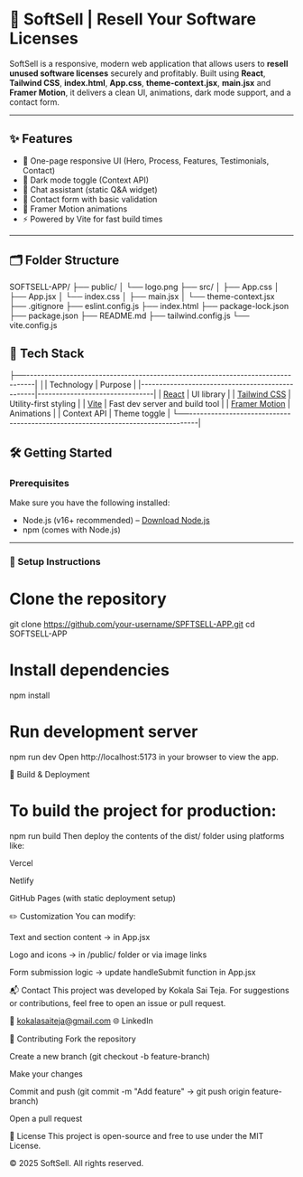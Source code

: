 # 🧾 SoftSell | Resell Your Software Licenses

SoftSell is a responsive, modern web application that allows users to **resell unused software licenses** securely and profitably. Built using **React**, **Tailwind CSS**, **index.html**, **App.css**, **theme-context.jsx**, **main.jsx** and **Framer Motion**, it delivers a clean UI, animations, dark mode support, and a contact form.

---

## ✨ Features

- 🎯 One-page responsive UI (Hero, Process, Features, Testimonials, Contact)
- 🌙 Dark mode toggle (Context API)
- 🧠 Chat assistant (static Q&A widget)
- 💬 Contact form with basic validation
- 🎨 Framer Motion animations
- ⚡ Powered by Vite for fast build times

---

## 🗂️ Folder Structure

SOFTSELL-APP/
├── public/
│ └── logo.png
├── src/
│ ├── App.css
│ ├── App.jsx
│ └── index.css
│ ├── main.jsx
│ └── theme-context.jsx
├── .gitignore
├── eslint.config.js
├── index.html
├── package-lock.json
├── package.json
├── README.md
├── tailwind.config.js
└── vite.config.js

## 🧰 Tech Stack
├──--------------------------------------------------------------------------------|
│| Technology                                     | Purpose                        |
|-------------------------------------------------|--------------------------------|
| [React](https://reactjs.org)                    | UI library                     |
| [Tailwind CSS](https://tailwindcss.com)         | Utility-first styling          |
| [Vite](https://vitejs.dev)                      | Fast dev server and build tool |
| [Framer Motion](https://www.framer.com/motion/) | Animations                     |
| Context API                                     | Theme toggle                   |
└──--------------------------------------------------------------------------------|


## 🛠️ Getting Started

### Prerequisites

Make sure you have the following installed:

- Node.js (v16+ recommended) – [Download Node.js](https://nodejs.org/)
- npm (comes with Node.js)

---

### 🔧 Setup Instructions

# Clone the repository
git clone https://github.com/your-username/SPFTSELL-APP.git
cd SOFTSELL-APP

# Install dependencies
npm install

# Run development server
npm run dev
Open http://localhost:5173 in your browser to view the app.

🚀 Build & Deployment
# To build the project for production:

npm run build
Then deploy the contents of the dist/ folder using platforms like:

Vercel

Netlify

GitHub Pages (with static deployment setup)

✏️ Customization
You can modify:

Text and section content → in App.jsx

Logo and icons → in /public/ folder or via image links

Form submission logic → update handleSubmit function in App.jsx

📬 Contact
This project was developed by Kokala Sai Teja.
For suggestions or contributions, feel free to open an issue or pull request.

📧 kokalasaiteja@gmail.com
🌐 LinkedIn

🤝 Contributing
Fork the repository

Create a new branch (git checkout -b feature-branch)

Make your changes

Commit and push (git commit -m "Add feature" → git push origin feature-branch)

Open a pull request

📄 License
This project is open-source and free to use under the MIT License.

© 2025 SoftSell. All rights reserved.